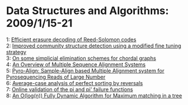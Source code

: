 # Data Structures and Algorithms: 2009/1/15-21  
1: [Efficient erasure decoding of Reed-Solomon codes](https://doi.org/10.48550/arXiv.0901.1886)  
2: [Improved community structure detection using a modified fine tuning  strategy](https://doi.org/10.48550/arXiv.0901.2151)  
3: [On some simplicial elimination schemes for chordal graphs](https://doi.org/10.48550/arXiv.0901.2645)  
4: [An Overview of Multiple Sequence Alignment Systems](https://doi.org/10.48550/arXiv.0901.2747)  
5: [Pyro-Align: Sample-Align based Multiple Alignment system for  Pyrosequencing Reads of Large Number](https://doi.org/10.48550/arXiv.0901.2751)  
6: [Average-case analysis of perfect sorting by reversals](https://doi.org/10.48550/arXiv.0901.2847)  
7: [Online validation of the pi and pi' failure functions](https://doi.org/10.48550/arXiv.0901.2897)  
8: [An O(log(n)) Fully Dynamic Algorithm for Maximum matching in a tree](https://doi.org/10.48550/arXiv.0901.2900)  